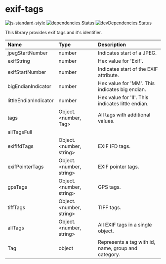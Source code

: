# exif-tags

[![js-standard-style](https://img.shields.io/badge/code%20style-standard-brightgreen.svg)](http://standardjs.com) [![dependencies Status](https://david-dm.org/Piu130/exif-tags/status.svg)](https://david-dm.org/Piu130/exif-tags) [![devDependencies Status](https://david-dm.org/Piu130/exif-tags/dev-status.svg)](https://david-dm.org/Piu130/exif-tags?type=dev)

This library provides exif tags and it's identifier.

| Name | Type | Description |
| :--- | :--- | :---------- |
| jpegStartNumber | number | Indicates start of a JPEG. |
| exifString | number | Hex value for &#x27;Exif&#x27;. |
| exifStartNumber | number | Indicates start of the EXIF attribute. |
| bigEndianIndicator | number | Hex value for &#x27;MM&#x27;. This indicates big endian. |
| littleEndianIndicator | number | Hex value for &#x27;II&#x27;. This indicates little endian. |
| tags | Object.&lt;number, Tag&gt; | All tags with additional values. |
| allTagsFull |  |  |
| exifIfdTags | Object.&lt;number, string&gt; | EXIF IFD tags. |
| exifPointerTags | Object.&lt;number, string&gt; | EXIF pointer tags. |
| gpsTags | Object.&lt;number, string&gt; | GPS tags. |
| tiffTags | Object.&lt;number, string&gt; | TIFF tags. |
| allTags | Object.&lt;number, string&gt; | All EXIF tags in a single object. |
| Tag | object | Represents a tag with id, name, group and category. |
